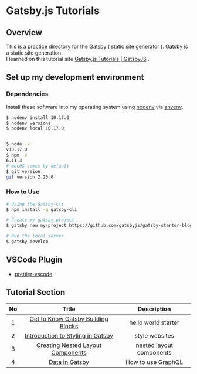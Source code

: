 # Gatsby.js Tutorials
## Overview
This is a practice directory for the Gatsby ( static site generator ).
Gatsby is a static site generation.<br>
I learned on this tutorial site [Gatsby.js Tutorials | GatsbyJS](https://www.gatsbyjs.org/tutorial) .

## Set up my development environment
### Dependencies
Install these software into my operating system using [nodenv](https://github.com/nodenv/nodenv) via [anyenv](https://github.com/anyenv/anyenv).

```sh
$ nodenv install 10.17.0
$ nodenv versions
$ nodenv local 10.17.0


$ node -v
v10.17.0
$ npm -v
6.11.3
# macOS comes by default
$ git version
git version 2.25.0
```

### How to Use

```sh
# Using the Gatsby-cli
$ npm install -g gatsby-cli

# Create my gatsby project
$ gatsby new my-project https://github.com/gatsbyjs/gatsby-starter-blog

# Run the local server
$ gatsby develop
```

## VSCode Plugin
- [prettier-vscode](https://github.com/prettier/prettier-vscode)

## Tutorial Section

| No | Title | Description |
| :---: | :---: | :---: |
| 1 | [Get to Know Gatsby Building Blocks](https://github.com/yossiee/til/tree/master/Front-end/static-site-generator/gatsby-tutorial/hello-world) | hello world starter |
| 2 | [Introduction to Styling in Gatsby](https://github.com/yossiee/til/tree/master/Front-end/static-site-generator/gatsby-tutorial/tutorial-part-two) | style websites |
| 3 | [Creating Nested Layout Components](https://github.com/yossiee/til/tree/master/Front-end/static-site-generator/gatsby-tutorial/tutorial-part-three) | nested layout components |
| 4 | [Data in Gatsby](https://github.com/yossiee/til/tree/master/Front-end/static-site-generator/gatsby-tutorial/tutorial-part-four) | How to use GraphQL |
